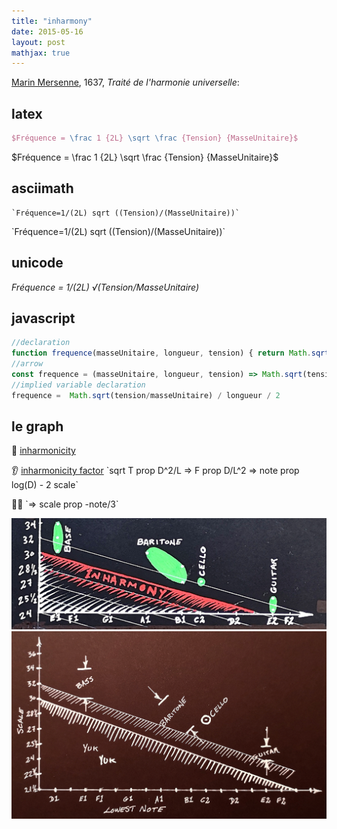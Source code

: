 ```yaml
---
title: "inharmony"
date: 2015-05-16
layout: post
mathjax: true
---
```


[Marin Mersenne](https://en.wikipedia.org/wiki/Marin_Mersenne), 1637, *Traité de l'harmonie universelle*:

## latex

```latex
$Fréquence = \frac 1 {2L} \sqrt \frac {Tension} {MasseUnitaire}$
```

$Fréquence = \frac 1 {2L} \sqrt \frac {Tension} {MasseUnitaire}$

## asciimath

```asciimath
`Fréquence=1/(2L) sqrt ((Tension)/(MasseUnitaire))`
```

\`Fréquence=1/(2L) sqrt ((Tension)/(MasseUnitaire))\`


## unicode

*Fréquence = 1/(2L) √(Tension/MasseUnitaire)*

## javascript

```javascript
//declaration
function frequence(masseUnitaire, longueur, tension) { return Math.sqrt(tension/masseUnitaire) / longueur / 2 }
//arrow
const frequence = (masseUnitaire, longueur, tension) => Math.sqrt(tension/masseUnitaire) / longueur / 2
//implied variable declaration
frequence =  Math.sqrt(tension/masseUnitaire) / longueur / 2
```

## le graph

:hear_no_evil: [inharmonicity](https://www.sevenstring.org/threads/string-gauges-and-inharmonicity.10064/)

:ear: [inharmonicity factor](https://www.ele.uri.edu/courses/ele369g/14a_Inharmonicity.pdf) \`sqrt T prop D^2/L => F prop D/L^2 => note prop log(D) - 2 scale\`

:guitar::violin: \`=> scale prop -note/3\`

![inharmony](/help/20200517_inharmony.jpg)
![scale_to_note](/help/20200516_base.jpg)
